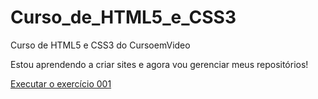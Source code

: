 # Curso_de_HTML5_e_CSS3
 Curso de HTML5 e CSS3 do CursoemVideo

Estou aprendendo a criar sites e agora vou gerenciar meus repositórios!

<a href="https://paulovictorlisboa.github.io/Curso_de_HTML5_e_CSS3/Modulo_1/exercicios/ex001/index.html"> Executar o exercício 001</a>